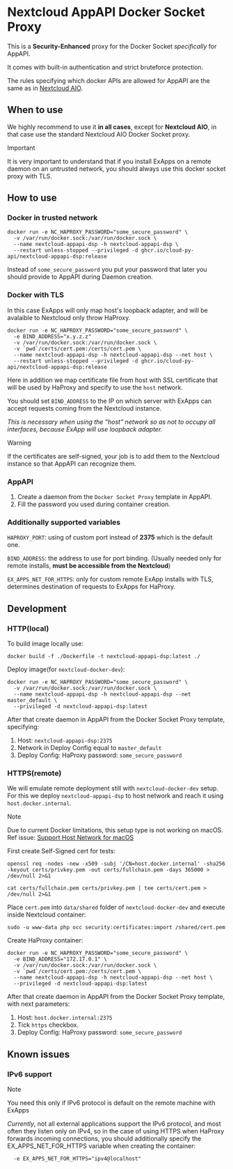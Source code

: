 # Nextcloud AppAPI Docker Socket Proxy

This is a **Security-Enhanced** proxy for the Docker Socket *specifically* for AppAPI.

It comes with built-in authentication and strict bruteforce protection.

The rules specifying which docker APIs are allowed for AppAPI are the same as in [Nextcloud AIO](https://github.com/nextcloud/all-in-one/tree/main/Containers/docker-socket-proxy).

## When to use

We highly recommend to use it **in all cases**, except for **Nextcloud AIO**, in that case use the standard Nextcloud AIO Docker Socket proxy.

> [!IMPORTANT]
> It is very important to understand that if you install ExApps on a remote daemon on an untrusted network,
> you should always use this docker socket proxy with TLS.

## How to use

### Docker in trusted network

```shell
docker run -e NC_HAPROXY_PASSWORD="some_secure_password" \
  -v /var/run/docker.sock:/var/run/docker.sock \
  --name nextcloud-appapi-dsp -h nextcloud-appapi-dsp \
  --restart unless-stopped --privileged -d ghcr.io/cloud-py-api/nextcloud-appapi-dsp:release
```

Instead of `some_secure_password` you put your password that later you should provide to AppAPI during Daemon creation.

### Docker with TLS

In this case ExApps will only map host's loopback adapter, and will be avalaible to Nextcloud only throw HaProxy.

```shell
docker run -e NC_HAPROXY_PASSWORD="some_secure_password" \
  -e BIND_ADDRESS="x.y.z.z"
  -v /var/run/docker.sock:/var/run/docker.sock \
  -v `pwd`/certs/cert.pem:/certs/cert.pem \
  --name nextcloud-appapi-dsp -h nextcloud-appapi-dsp --net host \
  --restart unless-stopped --privileged -d ghcr.io/cloud-py-api/nextcloud-appapi-dsp:release
```

Here in addition we map certificate file from host with SSL certificate that will be used by HaProxy and specify to use the `host` network.

You should set `BIND_ADDRESS` to the IP on which server with ExApps can accept requests coming from the Nextcloud instance.

*This is necessary when using the “host” network so as not to occupy all interfaces, because ExApp will use loopback adapter.*

> [!WARNING]
> If the certificates are self-signed, your job is to add them to the Nextcloud instance so that AppAPI can recognize them.

### AppAPI

1. Create a daemon from the `Docker Socket Proxy` template in AppAPI.
2. Fill the password you used during container creation.

### Additionally supported variables

`HAPROXY_PORT`: using of custom port instead of **2375** which is the default one.

`BIND_ADDRESS`: the address to use for port binding. (Usually needed only for remote installs, **must be accessible from the Nextcloud**)

`EX_APPS_NET_FOR_HTTPS`: only for custom remote ExApp installs with TLS, determines destination of requests to ExApps for HaProxy.

## Development

### HTTP(local)

To build image locally use:

```shell
docker build -f ./Dockerfile -t nextcloud-appapi-dsp:latest ./
```

Deploy image(for `nextcloud-docker-dev`):

```shell
docker run -e NC_HAPROXY_PASSWORD="some_secure_password" \
  -v /var/run/docker.sock:/var/run/docker.sock \
  --name nextcloud-appapi-dsp -h nextcloud-appapi-dsp --net master_default \
  --privileged -d nextcloud-appapi-dsp:latest
```

After that create daemon in AppAPI from the Docker Socket Proxy template, specifying:
1. Host: `nextcloud-appapi-dsp:2375`
2. Network in Deploy Config equal to `master_default`
3. Deploy Config: HaProxy password: `some_secure_password`

### HTTPS(remote)

We will emulate remote deployment still with `nextcloud-docker-dev` setup.
For this we deploy `nextcloud-appapi-dsp` to host network and reach it using `host.docker.internal`.

> [!NOTE]
> Due to current Docker limitations, this setup type is not working on macOS.
> Ref issue: [Support Host Network for macOS](https://github.com/docker/roadmap/issues/238)

First create Self-Signed cert for tests:

```shell
openssl req -nodes -new -x509 -subj '/CN=host.docker.internal' -sha256 -keyout certs/privkey.pem -out certs/fullchain.pem -days 365000 > /dev/null 2>&1
```

```shell
cat certs/fullchain.pem certs/privkey.pem | tee certs/cert.pem > /dev/null 2>&1
```

Place `cert.pem` into `data/shared` folder of `nextcloud-docker-dev` and execute inside Nextcloud container:

```shell
sudo -u www-data php occ security:certificates:import /shared/cert.pem
```

Create HaProxy container:

```shell
docker run -e NC_HAPROXY_PASSWORD="some_secure_password" \
  -e BIND_ADDRESS="172.17.0.1" \
  -v /var/run/docker.sock:/var/run/docker.sock \
  -v `pwd`/certs/cert.pem:/certs/cert.pem \
  --name nextcloud-appapi-dsp -h nextcloud-appapi-dsp --net host \
  --privileged -d nextcloud-appapi-dsp:latest
```

After that create daemon in AppAPI from the Docker Socket Proxy template, with next parameters:
1. Host: `host.docker.internal:2375`
2. Tick `https` checkbox.
3. Deploy Config: HaProxy password: `some_secure_password`

## Known issues

### IPv6 support

> [!NOTE]
> You need this only if IPv6 protocol is default on the remote machine with ExApps

_Currently_, not all external applications support the IPv6 protocol, and most often they listen only on IPv4, 
so in the case of using HTTPS when HaProxy forwards incoming connections, you should additionally 
specify the EX_APPS_NET_FOR_HTTPS variable when creating the container:

```shell
  -e EX_APPS_NET_FOR_HTTPS="ipv4@localhost"
```
